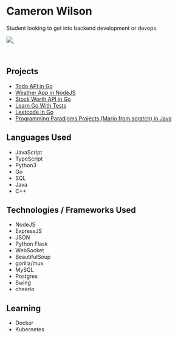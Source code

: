 # Cameron Wilson
Student looking to get into backend development or devops.
<p>
     <a href="https://www.linkedin.com/in/ckwark/">
    <img src="https://img.shields.io/badge/LinkedIn-0077B5?style=for-the-badge&logo=linkedin&logoColor=white" />
    </a> &nbsp;&nbsp;
</p>
<br>

## Projects
- [Todo API in Go](https://github.com/cam-wil/cams-todo-golang)
- [Weather App in NodeJS](https://github.com/cam-wil/weather-app-website)
- [Stock Worth API in Go](https://github.com/cam-wil/ticker-server-golang)
- [Learn Go With Tests](https://github.com/cam-wil/learn-go-with-tests)
- [Leetcode in Go](https://github.com/cam-wil/leetcode-in-go)
- [Programming Paradigms Projects (Mario from scratch) in Java](https://github.com/cam-wil/Programming-Paradigms)

## Languages Used
- JavaScript
- TypeScript
- Python3
- Go
- SQL
- Java
- C++

## Technologies / Frameworks Used
- NodeJS
- ExpressJS
- JSON
- Python Flask
- WebSocket
- BeautifulSoup
- gorilla/mux
- MySQL
- Postgres
- Swing
- cheerio

## Learning
- Docker
- Kubernetes 

